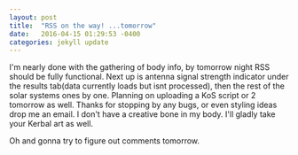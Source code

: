 ```yaml
---
layout: post
title:  "RSS on the way! ...tomorrow"
date:   2016-04-15 01:29:53 -0400
categories: jekyll update
---
```

I'm nearly done with the gathering of body info, by tomorrow night RSS should
be fully functional. Next up is antenna signal strength indicator under the
results tab(data currently loads but isnt processed), then the rest of the solar
systems ones by one. Planning on uploading a KoS script or 2 tomorrow as well.
Thanks for stopping by any bugs, or even styling ideas drop me an email. I
don't have a creative bone in my body. I'll gladly take your Kerbal art as
well.

Oh and gonna try to figure out comments tomorrow.
